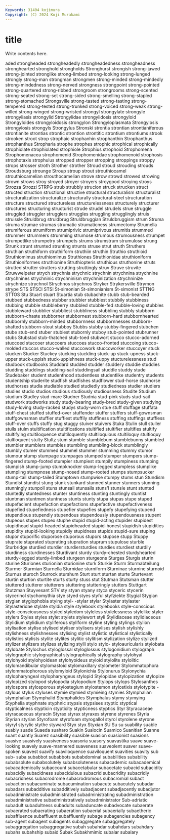 ```yaml
---
Keywords: 31404 kojimura
Copyright: (C) 2024 Koji Murakami
---
```


# title

Write contents here.



aded strongheaded strongheadedly strongheadedness
strongheadness stronghearted stronghold strongholds Stronghurst strongish strong-jawed strong-jointed stronglike strong-limbed
strong-looking strong-lunged strongly strong-man strongman strongmen strong-minded strong-mindedly strong-mindedness strong-nerved
strongness strongpoint strong-pointed strong-quartered strong-ribbed strongroom strongrooms strong-scented strong-seated strong-set
strong-sided strong-smelling strong-stapled strong-stomached Strongsville strong-tasted strong-tasting strong-tempered strong-tested strong-trunked
strong-voiced strong-weak strong-willed strong-winged strong-wristed strongyl strongylate strongyle strongyliasis strongylid
Strongylidae strongylidosis strongyloid Strongyloides strongyloidosis strongylon Strongyloplasmata Strongylosis strongylosis strongyls
Strongylus Stronski strontia strontian strontianiferous strontianite strontias strontic strontion strontitic
strontium strontiums strook strooken stroot strop strophaic strophanhin strophanthin Strophanthus
strophanthus Stropharia strophe strophes strophic strophical strophically strophiolate strophiolated strophiole
Strophius strophoid Strophomena Strophomenacea strophomenid Strophomenidae strophomenoid strophosis strophotaxis strophulus
stropped stropper stropping stroppings stroppy strops strosser stroth Strother strother
Stroud stroud strouding strouds Stroudsburg strounge Stroup stroup strout strouthiocamel
strouthiocamelian strouthocamelian strove strow strowd strowed strowing strown strows stroy
stroyed stroyer stroyers stroygood stroying stroys Strozza Strozzi STRPG strub
strubbly strucion struck strucken struct structed struction structional structive structural
structuralism structuralist structuralization structuralize structurally structural-steel structuration structure structured structureless
structurelessness structurely structurer structures structuring structurist strude strudel strudels strue
struggle struggled struggler strugglers struggles struggling strugglingly struis struissle Struldbrug
struldbrug Struldbruggian Struldbruggism strum Struma struma strumae strumas strumatic strumaticness
strumectomy Strumella strumiferous strumiform strumiprivic strumiprivous strumitis strummed strummer strummers
strumming strumose strumous strumousness strumpet strumpetlike strumpetry strumpets strums strumstrum
strumulose strung Strunk strunt strunted strunting strunts struse strut struth
Struthers struthian struthiform struthiiform struthiin struthin Struthio struthioid Struthiomimus struthiomimus
Struthiones Struthionidae struthioniform Struthioniformes struthionine Struthiopteris struthious struthonine struts strutted
strutter strutters strutting struttingly struv Struve struvite Struwwelpeter strych strychnia
strychnic strychnin strychnina strychnine strychnines strychninic strychninism strychninization strychninize strychnize
strychnol Strychnos strychnos Stryker Strykersville Strymon strype STS STSCI STSI
St-simonian St-simonianism St-simonist STTNG STTOS Stu Stuart stuart Stuartia stub
stubachite stubb stub-bearded stubbed stubbedness stubber stubbier stubbiest stubbily stubbiness
stubbing stubble stubbleberry stubbled stubble-fed stubble-loving stubbles stubbleward stubblier stubbliest
stubbliness stubbling stubbly stubborn stubborn-chaste stubborner stubbornest stubborn-hard stubbornhearted stubbornly
stubborn-minded stubbornness stubbornnesses stubborn-shafted stubborn-stout stubboy Stubbs stubby stubby-fingered stubchen
stube stub-end stuber stubiest stubornly stuboy stub-pointed stubrunner stubs Stubstad
stub-thatched stub-toed stubwort stucco stucco-adorned stuccoed stuccoer stuccoers stuccoes stucco-fronted
stuccoing stucco-molded stuccos stucco-walled stuccowork stuccoworker stuccoyer stuck stucken Stucker
Stuckey stucking stuckling stuck-up stuck-upness stuck-upper stuck-uppish stuck-uppishness stuck-uppy stucturelessness
stud studbook studbooks Studdard studded studder studdery studdie studdies studding
studdings studding-sail studdingsail studdle studdy stude Studebaker student studenthood studentless
studentlike studentry students studentship studerite studfish studfishes studflower stud-horse studhorse
studhorses studia studiable studied studiedly studiedness studier studiers studies studio
studios studious studiously studiousness Studite Studium studium Studley stud-mare Studner
Studnia stud-pink studs stud-sail studwork studworks study study-bearing study-bred study-given
studying study-loving study-racked studys study-worn stue stuff stuffage stuffata stuff-chest
stuffed stuffed-over stuffender stuffer stuffers stuff-gownsman stuffgownsman stuffier stuffiest stuffily
stuffiness stuffing stuffings stuffless stuff-over stuffs stuffy stug stuggy stuiver
stuivers Stuka Stulin stull stuller stulls stulm stultification stultifications stultified
stultifier stultifies stultify stultifying stultiloquence stultiloquently stultiloquious stultiloquy stultioquy stultloquent
stulty Stultz stum stumble stumblebum stumblebunny stumbled stumbler stumblers stumbles
stumbling stumbling-block stumblingly stumbly stumer stummed stummel stummer stumming stummy
stumor stumour stump stumpage stumpages stumped stumper stumpers stump-fingered stump-footed
stumpier stumpiest stumpily stumpiness stumping stumpish stump-jump stumpknocker stump-legged stumpless
stumplike stumpling stumpnose stump-nosed stump-rooted stumps stumpsucker stump-tail stump-tailed Stumptown
stumpwise stumpy stums stun Stundism Stundist stundist stung stunk stunkard
stunned stunner stunners stunning stunningly stunpoll stuns stunsail stunsails stuns'l
stunsle stunt stunted stuntedly stuntedness stunter stuntiness stunting stuntingly stuntist
stuntman stuntmen stuntness stunts stunty stupa stupas stupe stuped stupefacient
stupefaction stupefactions stupefactive stupefactiveness stupefied stupefiedness stupefier stupefies stupefy stupefying
stupend stupendious stupendly stupendous stupendously stupendousness stupent stupeous stupes stupex
stuphe stupid stupid-acting stupider stupidest stupidhead stupid-headed stupidheaded stupid-honest stupidish
stupidities stupidity stupid-looking stupidly stupidness stupids stupid-sure stuping stupor stuporific
stuporose stuporous stupors stupose stupp Stuppy stuprate stuprated stuprating stupration
stuprum stupulose sturble Sturbridge sturdied sturdier sturdiersturdies sturdies sturdiest sturdily
sturdiness sturdinesses Sturdivant sturdy sturdy-chested sturdyhearted sturdy-legged sturdy-limbed sturgeon sturgeons
Sturges Sturgis sturin sturine Sturiones sturionian sturionine sturk Sturkie Sturm
Sturmabteilung Sturmer Sturmian Sturnella Sturnidae sturniform Sturninae sturnine sturnoid Sturnus
sturoch Sturrock sturshum Sturt sturt sturtan sturte Sturtevant sturtin sturtion
sturtite sturts sturty stuss stut Stutman Stutsman stutter stuttered stutterer
stutterers stuttering stutteringly stutters Stuttgart Stutzman Stuyvesant STV sty styan
styany styca styceric stycerin stycerinol stychomythia stye styed styes styful
styfziekte Stygial Stygian stygian stygiophobia stying styl- -stylar stylar Stylaster
stylaster Stylasteridae stylate styldia style stylebook stylebooks style-conscious style-consciousness styled
styledom styleless stylelessness stylelike styler stylers Styles styles stylet stylets
stylewort styli Stylidiaceae stylidiaceous Stylidium stylidium styliferous styliform styline styling
stylings stylion stylisation stylise stylised styliser stylisers stylises stylish stylishly
stylishness stylishnesses stylising stylist stylistic stylistical stylistically stylistics stylists stylite
stylites stylitic stylitism stylization stylize stylized stylizer stylizers stylizes stylizing
stylli stylo stylo- styloauricularis stylobata stylobate Stylochus styloglossal styloglossus stylogonidium
stylograph stylographic stylographical stylographically stylography stylohyal stylohyoid stylohyoidean stylohyoideus styloid
stylolite stylolitic stylomandibular stylomastoid stylomaxillary stylometer Stylommatophora stylommatophorous stylomyloid Stylonichia
Stylonurus Stylonychia stylopharyngeal stylopharyngeus stylopid Stylopidae stylopization stylopize stylopized stylopod
stylopodia stylopodium Stylops stylops Stylosanthes stylospore stylosporous stylostegium stylostemon stylostixis
stylotypite -stylous stylus styluses stymie stymied stymieing stymies Stymphalian stymphalian
Stymphalid Stymphalides Stymphalus stymy stymying Styphelia styphnate styphnic stypsis stypsises
styptic styptical stypticalness stypticin stypticity stypticness styptics Styr Styracaceae styracaceous
styracin Styrax styrax styraxes styrene styrenes Styria Styrian styrian Styrofoam
styrofoam styrogallol styrol styrolene styrone styryl styrylic stythe styward Styx
styx Styxian SU Su su suability suable suably suade Suaeda
suaharo Suakin Sualocin Suamico Suanitian Suanne suant suantly Suarez suasibility
suasible suasion suasionist suasions suasive suasively suasiveness suasoria suasory suavastika
suave suave-looking suavely suave-mannered suaveness suaveolent suaver suave-spoken suavest suavify
suaviloquence suaviloquent suavities suavity sub sub- suba subabbot subabbots subabdominal
subabilities subability subabsolute subabsolutely subabsoluteness subacademic subacademical subacademically subaccount subacetabular
subacetate subacid subacidity subacidly subacidness subacidulous subacrid subacridity subacridly subacridness
subacrodrome subacrodromous subacromial subact subaction subacuminate subacumination subacute subacutely subadar
subadars subadditive subadditively subadjacent subadjacently subadjutor subadministrate subadministrated subadministrating subadministration
subadministrative subadministratively subadministrator Sub-adriatic subadult subadultness subadults subaduncate subadvocate subaerate
subaerated subaerating subaeration subaerial subaerially subaetheric subaffluence subaffluent subaffluently subage
subagencies subagency sub-agent subagent subagents subaggregate subaggregately subaggregation subaggregative subah
subahdar subahdars subahdary subahs subahship subaid Subak Subakhmimic subalar subalary
